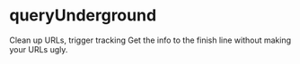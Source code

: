 # queryUnderground
Clean up URLs, trigger tracking
Get the info to the finish line without making your URLs ugly.
